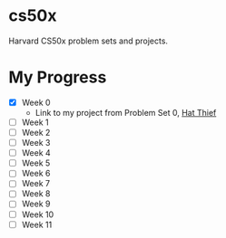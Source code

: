 # cs50x
Harvard CS50x problem sets and projects. 

# My Progress
- [x] Week 0
  - Link to my project from Problem Set 0, [Hat Thief](https://scratch.mit.edu/projects/229693968/)
- [ ] Week 1
- [ ] Week 2
- [ ] Week 3
- [ ] Week 4
- [ ] Week 5
- [ ] Week 6
- [ ] Week 7
- [ ] Week 8
- [ ] Week 9
- [ ] Week 10
- [ ] Week 11
